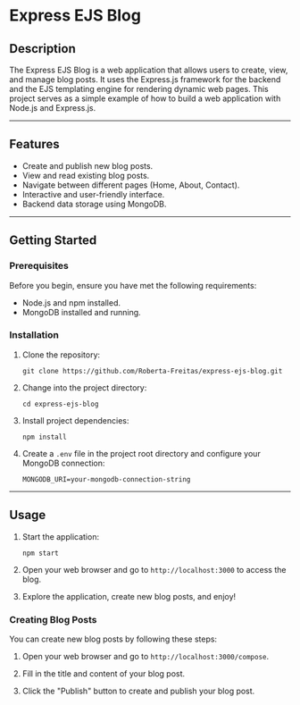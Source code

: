 # Express EJS Blog

## Description

The Express EJS Blog is a web application that allows users to create, view, and manage blog posts. It uses the Express.js framework for the backend and the EJS templating engine for rendering dynamic web pages. This project serves as a simple example of how to build a web application with Node.js and Express.js.

---

## Features

- Create and publish new blog posts.
- View and read existing blog posts.
- Navigate between different pages (Home, About, Contact).
- Interactive and user-friendly interface.
- Backend data storage using MongoDB.

---

## Getting Started

### Prerequisites

Before you begin, ensure you have met the following requirements:

- Node.js and npm installed.
- MongoDB installed and running.

### Installation

1. Clone the repository:

   ```shell
   git clone https://github.com/Roberta-Freitas/express-ejs-blog.git
   ```

2. Change into the project directory:

   ```shell
   cd express-ejs-blog
   ```

3. Install project dependencies:

   ```shell
   npm install
   ```

4. Create a `.env` file in the project root directory and configure your MongoDB connection:

   ```shell
   MONGODB_URI=your-mongodb-connection-string
   ```

---

## Usage

1. Start the application:

   ```shell
   npm start
   ```

2. Open your web browser and go to `http://localhost:3000` to access the blog.

3. Explore the application, create new blog posts, and enjoy!

### Creating Blog Posts

You can create new blog posts by following these steps:

1. Open your web browser and go to `http://localhost:3000/compose`.

2. Fill in the title and content of your blog post.

3. Click the "Publish" button to create and publish your blog post.



